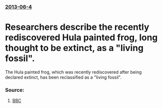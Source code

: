 ### [2013-06-4](/news/2013/06/4/index.md)

# Researchers describe the recently rediscovered Hula painted frog, long thought to be extinct, as a "living fossil". 

The Hula painted frog, which was recently rediscovered after being declared extinct, has been reclassified as a &quot;living fossil&quot;.


### Source:

1. [BBC](http://www.bbc.co.uk/news/science-environment-22770959)
